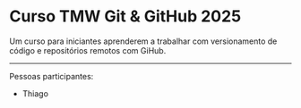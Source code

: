 # Curso TMW Git & GitHub 2025

Um curso para iniciantes aprenderem a trabalhar com versionamento de código e repositórios remotos com GiHub.

-----

Pessoas participantes:

- Thiago